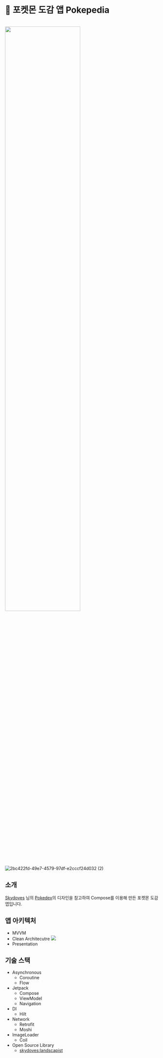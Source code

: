 # 📖 포켓몬 도감 앱 Pokepedia

<br/>

<img width="70%" src="https://github.com/PParkcode/Pokepedia/assets/80203360/dcd8afdf-689b-4df4-aa13-f6615ee4d0a6"/>

![2bc422fd-49e7-4579-97df-e2cccf24d032 (2)](https://github.com/PParkcode/Pokepedia/assets/80203360/936c09e6-608a-4b33-83f7-edebc7b18894)


## 소개
[Skydoves](https://github.com/skydoves) 님의 [Pokedex](https://github.com/skydoves/Pokedex)의 디자인을 참고하여 Compose를 이용해 만든 포켓몬 도감 앱입니다.


## 앱 아키텍처
- MVVM
- Clean Architecutre
![](https://user-images.githubusercontent.com/33443660/183052546-59e53292-72c5-480c-ba5c-1a302376ddd6.png)
- Presentation 

## 기술 스택
- Asynchronous
  - Coroutine
  - Flow
- Jetpack
  - Compose
  - ViewModel
  - Navigation
- DI
  - Hilt
- Network
  - Retrofit
  - Moshi
- ImageLoader
  - Coil
- Open Source Library
  - [skydoves:landscapist](https://github.com/skydoves/landscapist) 
  
